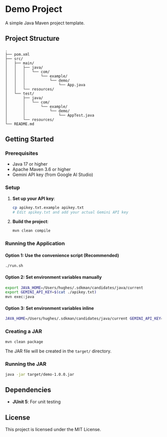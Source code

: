 # Demo Project

A simple Java Maven project template.

## Project Structure

```
.
├── pom.xml
├── src/
│   ├── main/
│   │   ├── java/
│   │   │   └── com/
│   │   │       └── example/
│   │   │           └── demo/
│   │   │               └── App.java
│   │   └── resources/
│   └── test/
│       ├── java/
│       │   └── com/
│       │       └── example/
│       │           └── demo/
│       │               └── AppTest.java
│       └── resources/
└── README.md
```

## Getting Started

### Prerequisites

- Java 17 or higher
- Apache Maven 3.6 or higher
- Gemini API key (from Google AI Studio)

### Setup

1. **Set up your API key**:
   ```bash
   cp apikey.txt.example apikey.txt
   # Edit apikey.txt and add your actual Gemini API key
   ```

2. **Build the project**:
   ```bash
   mvn clean compile
   ```

### Running the Application

#### Option 1: Use the convenience script (Recommended)
```bash
./run.sh
```

#### Option 2: Set environment variables manually
```bash
export JAVA_HOME=/Users/hughes/.sdkman/candidates/java/current
export GEMINI_API_KEY=$(cat ./apikey.txt)
mvn exec:java
```

#### Option 3: Set environment variables inline
```bash
JAVA_HOME=/Users/hughes/.sdkman/candidates/java/current GEMINI_API_KEY=$(cat ./apikey.txt) mvn exec:java
```

### Creating a JAR

```bash
mvn clean package
```

The JAR file will be created in the `target/` directory.

### Running the JAR

```bash
java -jar target/demo-1.0.0.jar
```

## Dependencies

- **JUnit 5**: For unit testing

## License

This project is licensed under the MIT License.

